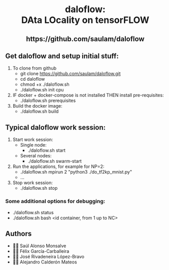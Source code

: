 <html>
 <h1 align="center">daloflow: <br>DAta LOcality on tensorFLOW</h1>
 <h2 align="center"> https://github.com/saulam/daloflow </h2>
</html>

## Get daloflow and setup initial stuff:
1. To clone from github
   * git clone https://github.com/saulam/daloflow.git
   * cd daloflow
   * chmod +x ./daloflow.sh
   * ./daloflow.sh init cpu
2. IF docker + docker-compose is not installed THEN install pre-requisites:
   * ./daloflow.sh prerequisites
3. Build the docker image:
   * ./daloflow.sh build
  
## Typical daloflow work session:
1. Start work session:
   * Single node:
     * ./daloflow.sh start <number of containers>
   * Several nodes:
     * ./daloflow.sh swarm-start <number of containers>
2. Run the applications, for example for NP=2:
   * ./daloflow.sh mpirun 2 "python3 ./do_tf2kp_mnist.py"
   * ...
3. Stop work session:
   * ./daloflow.sh stop

### Some additional options for debugging:
* ./daloflow.sh status
* ./daloflow.sh bash <id container, from 1 up to NC>


## Authors
* :technologist: Saúl Alonso Monsalve
* :technologist: Félix García-Carballeira
* :technologist: José Rivadeneira López-Bravo 
* :technologist: Alejandro Calderón Mateos
